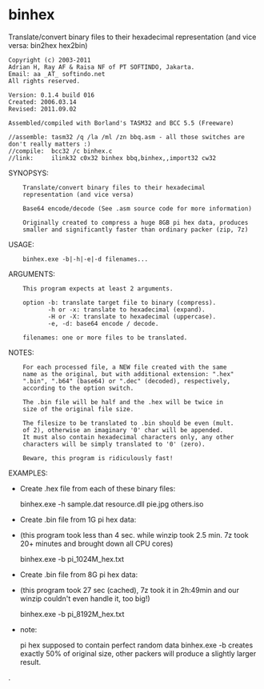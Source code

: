 # binhex

Translate/convert binary files to their hexadecimal representation (and vice versa: bin2hex hex2bin)

    Copyright (c) 2003-2011
    Adrian H, Ray AF & Raisa NF of PT SOFTINDO, Jakarta.
    Email: aa _AT_ softindo.net
    All rights reserved.

    Version: 0.1.4 build 016
    Created: 2006.03.14
    Revised: 2011.09.02
    
    Assembled/compiled with Borland's TASM32 and BCC 5.5 (Freeware)
    
    //assemble: tasm32 /q /la /ml /zn bbq.asm - all those switches are don't really matters :)
    //compile:  bcc32 /c binhex.c
    //link:     ilink32 c0x32 binhex bbq,binhex,,import32 cw32


 SYNOPSYS:
 
        Translate/convert binary files to their hexadecimal
        representation (and vice versa)
        
        Base64 encode/decode (See .asm source code for more information)

        Originally created to compress a huge 8GB pi hex data, produces
        smaller and significantly faster than ordinary packer (zip, 7z)

 USAGE:
 
        binhex.exe -b|-h|-e|-d filenames...

 ARGUMENTS:
 
        This program expects at least 2 arguments.

        option -b: translate target file to binary (compress).
               -h or -x: translate to hexadecimal (expand).
               -H or -X: translate to hexadecimal (uppercase).
               -e, -d: base64 encode / decode.

        filenames: one or more files to be translated.

 NOTES:
 
        For each processed file, a NEW file created with the same
        name as the original, but with additional extension: ".hex"
        ".bin", ".b64" (base64) or ".dec" (decoded), respectively,
        according to the option switch.

        The .bin file will be half and the .hex will be twice in
        size of the original file size.

        The filesize to be translated to .bin should be even (mult.
        of 2), otherwise an imaginary '0' char will be appended.
        It must also contain hexadecimal characters only, any other
        characters will be simply translated to '0' (zero).

        Beware, this program is ridiculously fast!

 EXAMPLES:

   - Create .hex file from each of these binary files:

        binhex.exe -h sample.dat resource.dll pie.jpg others.iso

   - Create .bin file from 1G pi hex data:
   - 
        (this program took less than 4 sec. while winzip took 2.5 min.
        7z took 20+ minutes and brought down all CPU cores)

        binhex.exe -b pi_1024M_hex.txt

   - Create .bin file from 8G pi hex data:
   - 
        (this program took 27 sec (cached), 7z took it in 2h:49min
        and our winzip couldn't even handle it, too big!)

        binhex.exe -b pi_8192M_hex.txt

   - note:
   
        pi hex supposed to contain perfect random data
        binhex.exe -b creates exactly 50% of original size,
        other packers will produce a slightly larger result.



.
